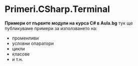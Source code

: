﻿# Primeri.CSharp.Terminal
**Примери от първите модули на курса C# в Aula.bg**
тук ще публикуваме примери за използването на:
* променливи
* условни опаратори
* цикли
* класове
* и т.н.
